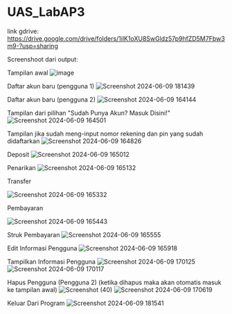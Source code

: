 # UAS_LabAP3

link gdrive: https://drive.google.com/drive/folders/1ilK1oXU8SwGldz57p9hfZD5M7Fbw3m9-?usp=sharing

Screenshoot dari output:

Tampilan awal
![image](https://github.com/parulls/UAS_LabAP3/assets/163014523/9cd84107-8ab3-46e4-9926-15759dac071a)

Daftar akun baru (pengguna 1) 
![Screenshot 2024-06-09 181439](https://github.com/parulls/UAS_LabAP3/assets/80325573/cbb82c06-95c6-4bca-bfbc-8caf1db0da80)

Daftar akun baru (pengguna 2)
![Screenshot 2024-06-09 164144](https://github.com/parulls/UAS_LabAP3/assets/163014523/9a15ce74-0c68-4816-81e2-539e80eb47ae)

Tampilan dari pilihan "Sudah Punya Akun? Masuk Disini!"
![Screenshot 2024-06-09 164501](https://github.com/parulls/UAS_LabAP3/assets/163014523/92b7441b-1701-4041-aa40-9166a3950276)

Tampilan jika sudah meng-input nomor rekening dan pin yang sudah didaftarkan
![Screenshot 2024-06-09 164826](https://github.com/parulls/UAS_LabAP3/assets/163014523/fbedd6c2-abb4-4201-abb7-543ad7c7547b)

Deposit
![Screenshot 2024-06-09 165012](https://github.com/parulls/UAS_LabAP3/assets/163014523/a4bfd39d-4e7b-4659-9b77-3fdc7c9e4800)

Penarikan
![Screenshot 2024-06-09 165132](https://github.com/parulls/UAS_LabAP3/assets/163014523/3e2685b1-96c4-4300-bab6-2a899ff69244)

Transfer

![Screenshot 2024-06-09 165332](https://github.com/parulls/UAS_LabAP3/assets/163014523/cc4cd2f5-430f-451b-954f-84ba09f3cd14)

Pembayaran

![Screenshot 2024-06-09 165443](https://github.com/parulls/UAS_LabAP3/assets/163014523/4e224e5a-641b-4bd7-a7d7-4fdaa8f4b2d6)

Struk Pembayaran
![Screenshot 2024-06-09 165555](https://github.com/parulls/UAS_LabAP3/assets/163014523/8e297cea-7085-481f-a43e-7c6c9b62f2b2)

Edit Informasi Pengguna
![Screenshot 2024-06-09 165918](https://github.com/parulls/UAS_LabAP3/assets/163014523/db074016-692c-4914-bf22-54b7d647fec4)

Tampilkan Informasi Pengguna
![Screenshot 2024-06-09 170125](https://github.com/parulls/UAS_LabAP3/assets/163014523/08a8fd90-9cce-415d-a595-65012391172e)
![Screenshot 2024-06-09 170117](https://github.com/parulls/UAS_LabAP3/assets/163014523/5b527fa1-6cba-48ae-b0ec-926535111072)

Hapus Pengguna (Pengguna 2) (ketika dihapus maka akan otomatis masuk ke tampilan awal)
![Screenshot (40)](https://github.com/parulls/UAS_LabAP3/assets/80325573/c64ac57f-1951-4830-aeb7-0476bb96eccc)
![Screenshot 2024-06-09 170619](https://github.com/parulls/UAS_LabAP3/assets/163014523/2aabbfbb-b7fa-42b9-b62a-f9138e304e1f)

Keluar Dari Program
![Screenshot 2024-06-09 181541](https://github.com/parulls/UAS_LabAP3/assets/80325573/1da8b474-41cd-4fbe-9c98-91b76e0375a4)
